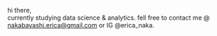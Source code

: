 hi there,  
currently studying data science & analytics.
fell free to contact me @ nakabayashi.erica@gmail.com or IG @erica_naka.
